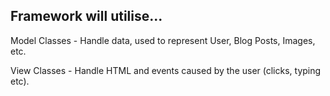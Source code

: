 ## Framework will utilise...

Model Classes - Handle data, used to represent User, Blog Posts, Images, etc.

View Classes - Handle HTML and events caused by the user (clicks, typing etc).

